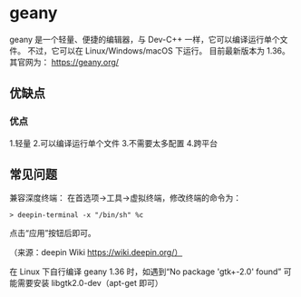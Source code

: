 # geany

geany 是一个轻量、便捷的编辑器，与 Dev-C++ 一样，它可以编译运行单个文件。
不过，它可以在 Linux/Windows/macOS 下运行。
目前最新版本为 1.36。
其官网为： <https://geany.org/> 

## 优缺点
### 优点
 1.轻量
 2.可以编译运行单个文件
 3.不需要太多配置
 4.跨平台

## 常见问题
兼容深度终端：
在首选项→工具→虚拟终端，修改终端的命令为：

    > deepin-terminal -x "/bin/sh" %c

点击“应用”按钮后即可。

（来源：deepin Wiki <https://wiki.deepin.org/）> 

在 Linux 下自行编译 geany 1.36 时，如遇到“No package 'gtk+-2.0' found”
可能需要安装 libgtk2.0-dev（apt-get 即可）
